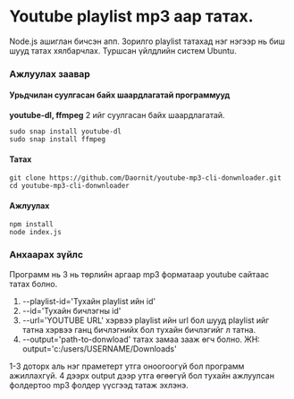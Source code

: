 # Youtube playlist mp3 аар татах.

Node.js ашиглан бичсэн апп. Зорилго playlist татахад нэг нэгээр нь биш шууд татах хялбарчлах. Туршсан үйлдлийн систем Ubuntu.

### Ажлуулах заавар

#### Урьдчилан суулгасан байх шаардлагатай программууд
**youtube-dl, ffmpeg** 2 ийг суулгасан байх шаардлагатай.

```console
sudo snap install youtube-dl
sudo snap install ffmpeg
```
#### Татах
```console
git clone https://github.com/Daornit/youtube-mp3-cli-donwnloader.git
cd youtube-mp3-cli-donwnloader
```
#### Ажлуулах
```console
npm install
node index.js
```

### Анхаарах зүйлс 
Программ нь 3 нь төрлийн аргаар mp3 форматаар youtube сайтаас татах болно. 
1. --playlist-id='Тухайн playlist ийн id'
2. --id='Тухайн бичлэгны id'
3. --url='YOUTUBE URL' хэрвээ playlist ийн url бол шууд playlist ийг татна хэрвээ ганц бичлэгнийх бол тухайн бичлэгийг л татна.
4. --output='path-to-donwload' татах замаа зааж өгч болно. ЖН: output='c:/users/USERNAME/Downloads'

1-3 доторх аль нэг праметерт утга оноогоогүй бол программ ажиллахгүй. 4 дээрх output дээр утга өгөөгүй бол тухайн ажлуулсан фолдертоо mp3 фолдер үүсгээд татаж эхлэнэ.
